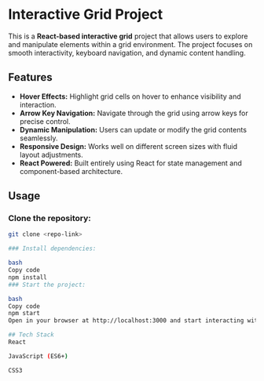 # Interactive Grid Project

This is a **React-based interactive grid** project that allows users to explore and manipulate elements within a grid environment. The project focuses on smooth interactivity, keyboard navigation, and dynamic content handling.

## Features

- **Hover Effects:** Highlight grid cells on hover to enhance visibility and interaction.
- **Arrow Key Navigation:** Navigate through the grid using arrow keys for precise control.
- **Dynamic Manipulation:** Users can update or modify the grid contents seamlessly.
- **Responsive Design:** Works well on different screen sizes with fluid layout adjustments.
- **React Powered:** Built entirely using React for state management and component-based architecture.

## Usage

### Clone the repository:  
   ```bash
   git clone <repo-link>

### Install dependencies:

bash
Copy code
npm install
### Start the project:

bash
Copy code
npm start
Open in your browser at http://localhost:3000 and start interacting with the grid.

## Tech Stack
React

JavaScript (ES6+)

CSS3
